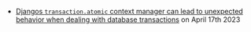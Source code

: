 - <a href="https://seddonym.me/2020/11/19/trouble-atomic/" target="_blank">Djangos `transaction.atomic` context manager can lead to unexpected behavior when dealing with database transactions</a> on April 17th 2023
